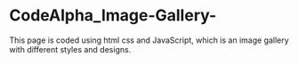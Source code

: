 # CodeAlpha_Image-Gallery-
This page is coded using html css and JavaScript, which is an image gallery with different styles and designs.
